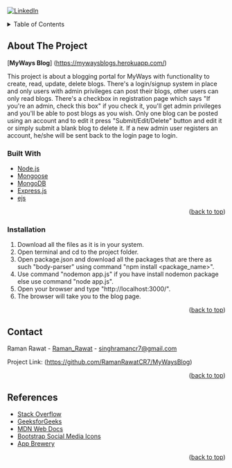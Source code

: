 <div id="top"></div>

[![LinkedIn][linkedin-shield]][linkedin-url]

<!-- TABLE OF CONTENTS -->
<details>
  <summary>Table of Contents</summary>
  <ol>
    <li>
      <a href="#about-the-project">About The Project</a>
      <ul>
        <li><a href="#built-with">Built With</a></li>
      </ul>
    </li>
    <li>
      <a href="#getting-started">Getting Started</a>
      <ul>
        <li><a href="#installation">Installation</a></li>
      </ul>
    </li>
    <li><a href="#contact">Contact</a></li>
  </ol>
</details>



<!-- ABOUT THE PROJECT -->
## About The Project

[**MyWays Blog**] (https://mywaysblogs.herokuapp.com/)

This project is about a blogging portal for MyWays with functionality to create, read, update, delete blogs. There's a login/signup system in place and only users with admin privileges can post their blogs, other users can only read blogs. There's a checkbox in registration page which says "If you're an admin, check this box" if you check it, you'll get admin privileges and you'll be able to post blogs as you wish. Only one blog can be posted using an account and to edit it press "Submit/Edit/Delete" button and edit it or simply submit a blank blog to delete it. If a new admin user registers an account, he/she will be sent back to the login page to login.



### Built With



* [Node.js](https://nodejs.org/en/)
* [Mongoose](https://mongoosejs.com/)
* [MongoDB](https://www.mongodb.com/)
* [Express.js](https://expressjs.com/)
* [ejs](https://ejs.co/)

<p align="right">(<a href="#top">back to top</a>)</p>



<!-- GETTING STARTED -->
### Installation

1. Download all the files as it is in your system.
2. Open terminal and cd to the project folder.
3. Open package.json and download all the packages that are there as such "body-parser" using command "npm install <package_name>".
4. Use command "nodemon app.js" if you have install nodemon package else use command "node app.js".
5. Open your browser and type "http://localhost:3000/".
6. The browser will take you to the blog page.

<p align="right">(<a href="#top">back to top</a>)</p>



<!-- CONTACT -->
## Contact

Raman Rawat - [Raman_Rawat](https://github.com/RamanRawatCR7) - singhramancr7@gmail.com

Project Link: (https://github.com/RamanRawatCR7/MyWaysBlog)

<p align="right">(<a href="#top">back to top</a>)</p>



<!-- REFERENCES -->
## References

* [Stack Overflow](https://stackoverflow.com/)
* [GeeksforGeeks](https://www.geeksforgeeks.org/)
* [MDN Web Docs](https://developer.mozilla.org/en-US/)
* [Bootstrap Social Media Icons](https://github.com/lipis/bootstrap-social)
* [App Brewery](https://www.appbrewery.co/p/web-development-course-resources)

<p align="right">(<a href="#top">back to top</a>)</p>



<!-- MARKDOWN LINKS & IMAGES -->
[linkedin-shield]: https://img.shields.io/badge/-LinkedIn-black.svg?style=for-the-badge&logo=linkedin&colorB=555
[linkedin-url]: https://www.linkedin.com/in/raman-rawat-2477b8218/
